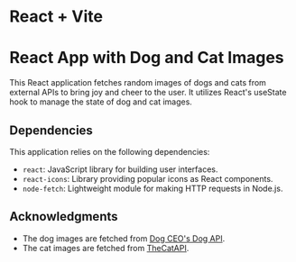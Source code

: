 # React + Vite

# React App with Dog and Cat Images

This React application fetches random images of dogs and cats from external APIs to bring joy and cheer to the user. It utilizes React's useState hook to manage the state of dog and cat images.

## Dependencies

This application relies on the following dependencies:
- `react`: JavaScript library for building user interfaces.
- `react-icons`: Library providing popular icons as React components.
- `node-fetch`: Lightweight module for making HTTP requests in Node.js.

## Acknowledgments

- The dog images are fetched from [Dog CEO's Dog API](https://dog.ceo/dog-api/).
- The cat images are fetched from [TheCatAPI](https://thecatapi.com/).

